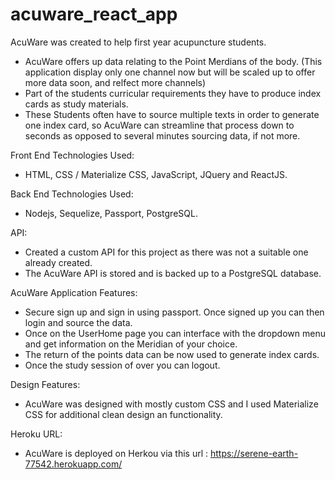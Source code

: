 # acuware_react_app

AcuWare was created to help first year acupuncture students.

  - AcuWare offers up data relating to the Point Merdians of the body. (This application display only one channel now but will be scaled up to offer more data soon, and relfect more channels)
  - Part of the students curricular requirements they have to produce index cards as study materials.
  - These Students often have to source multiple texts in order to generate one index card, so AcuWare can streamline that process down to seconds as opposed to several minutes sourcing data, if not more.

Front End Technologies Used:

 - HTML, CSS / Materialize CSS, JavaScript, JQuery and ReactJS.

Back End Technologies Used:

 - Nodejs, Sequelize, Passport, PostgreSQL.

API:

  - Created a custom API for this project as there was not a suitable one already created.
  - The AcuWare API is stored and is backed up to a PostgreSQL database.

AcuWare Application Features:

  - Secure sign up and sign in using passport.  Once signed up you can then login and source the data.
  - Once on the UserHome page you can interface with the dropdown menu and get information on the Meridian of your choice.
  - The return of the points data can be now used to generate index cards.
  - Once the study session of over you can logout.

Design Features:

  - AcuWare was designed with mostly custom CSS and I used Materialize CSS for additional clean design an functionality.

Heroku URL:

 - AcuWare is deployed on Herkou via this url : https://serene-earth-77542.herokuapp.com/

